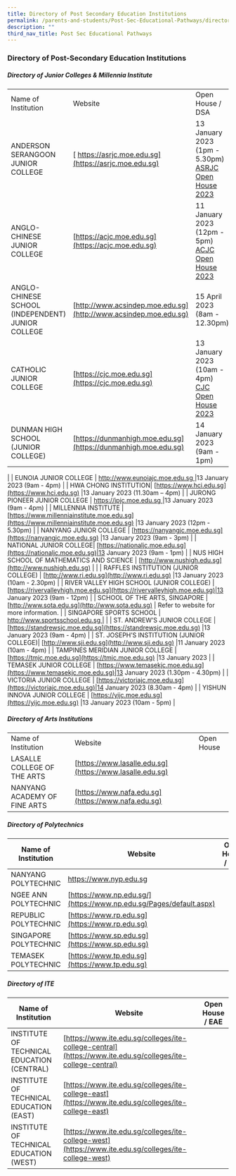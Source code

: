 ```yaml
---
title: Directory of Post Secondary Education Institutions
permalink: /parents-and-students/Post-Sec-Educational-Pathways/directory-of-post-sec-edu/
description: ""
third_nav_title: Post Sec Educational Pathways
---
```

### Directory of Post-Secondary Education Institutions

##### Directory of Junior Colleges & Millennia Institute

|                                                   |                                                                                        |                                                                                                                             |
| ------------------------------------------------- | -------------------------------------------------------------------------------------- | --------------------------------------------------------------------------------------------------------------------------- |
| Name of Institution                               | Website                                                                                | Open House / DSA                                                                                                            |
| ANDERSON SERANGOON JUNIOR COLLEGE                 | [ https://asrjc.moe.edu.sg](https://asrjc.moe.edu.sg)         |13 January 2023 (1pm - 5.30pm) [ASRJC Open House 2023](https://asrjc.moe.edu.sg/e-open-house-2023/)|
| ANGLO-CHINESE JUNIOR COLLEGE                      | [https://acjc.moe.edu.sg](https://acjc.moe.edu.sg)           |11 January 2023 (12pm - 5pm) [ACJC Open House 2023](https://acjc.moe.edu.sg/others/announcements/acjc-open-house-2023) |
| ANGLO-CHINESE SCHOOL (INDEPENDENT) JUNIOR COLLEGE | [http://www.acsindep.moe.edu.sg](http://www.acsindep.moe.edu.sg)|15 April 2023 (8am - 12.30pm)|
| CATHOLIC JUNIOR COLLEGE | [https://cjc.moe.edu.sg](https://cjc.moe.edu.sg)|13 January 2023 (10am - 4pm) [CJC Open House 2023](https://cjc.moe.edu.sg/cjc/highlights/cjc-open-house-2023)|
| DUNMAN HIGH SCHOOL (JUNIOR COLLEGE)| [https://dunmanhigh.moe.edu.sg](https://dunmanhigh.moe.edu.sg)|14 January 2023 (9am - 1pm)
 |
| EUNOIA JUNIOR COLLEGE | [ http://www.eunoiajc.moe.edu.sg ](http://www.eunoiajc.moe.edu.sg)|13 January 2023 (9am - 4pm)
|
| HWA CHONG INSTITUTION| [https://www.hci.edu.sg](https://www.hci.edu.sg)              |13 January 2023 (11.30am – 4pm)
|
| JURONG PIONEER JUNIOR COLLEGE | [https://jpjc.moe.edu.sg ](https://jpjc.moe.edu.sg)             |13 January 2023 (9am - 4pm)
|
| MILLENNIA INSTITUTE  | [https://www.millenniainstitute.moe.edu.sg](https://www.millenniainstitute.moe.edu.sg) |13 January 2023 (12pm - 5.30pm)
|
| NANYANG JUNIOR COLLEGE  | [https://nanyangjc.moe.edu.sg](https://nanyangjc.moe.edu.sg)                           |13 January 2023 (9am - 3pm)
|
| NATIONAL JUNIOR COLLEGE| [https://nationaljc.moe.edu.sg](https://nationaljc.moe.edu.sg)|13 January 2023 (9am - 1pm)
|
| NUS HIGH SCHOOL OF MATHEMATICS AND SCIENCE        | [http://www.nushigh.edu.sg](http://www.nushigh.edu.sg)                                 |                                                                                                                             |
| RAFFLES INSTITUTION (JUNIOR COLLEGE) | [http://www.ri.edu.sg](http://www.ri.edu.sg)                       |13 January 2023 (10am - 2.30pm)
|
| RIVER VALLEY HIGH SCHOOL (JUNIOR COLLEGE)         | [https://rivervalleyhigh.moe.edu.sg](https://rivervalleyhigh.moe.edu.sg)|13 January 2023 (9am - 12pm)
|
| SCHOOL OF THE ARTS, SINGAPORE  | [http://www.sota.edu.sg](http://www.sota.edu.sg)                                       | Refer to website for more information.                                                                                      |
| SINGAPORE SPORTS SCHOOL | [http://www.sportsschool.edu.sg ](http://www.sportsschool.edu.sg)                      |                                                                                                                             |
| ST. ANDREW’S JUNIOR COLLEGE | [https://standrewsjc.moe.edu.sg](https://standrewsjc.moe.edu.sg) |13 January 2023 (9am - 4pm)
|
| ST. JOSEPH’S INSTITUTION (JUNIOR COLLEGE)| [http://www.sji.edu.sg](http://www.sji.edu.sg)                    |11 January 2023 (10am - 4pm)
|
| TAMPINES MERIDIAN JUNIOR COLLEGE | [https://tmjc.moe.edu.sg](https://tmjc.moe.edu.sg)            |13 January 2023
|
| TEMASEK JUNIOR COLLEGE | [https://www.temasekjc.moe.edu.sg](https://www.temasekjc.moe.edu.sg)|13 January 2023 (1.30pm - 4.30pm)
|
| VICTORIA JUNIOR COLLEGE | [https://victoriajc.moe.edu.sg](https://victoriajc.moe.edu.sg)|14 January 2023 (8.30am - 4pm)
|
| YISHUN INNOVA JUNIOR COLLEGE | [https://yijc.moe.edu.sg](https://yijc.moe.edu.sg)              |13 January 2023 (10am - 5pm)
|

##### Directory of Arts Institutions

|                              |                                                          |            |
| ---------------------------- | -------------------------------------------------------- | ---------- |
| Name of Institution          | Website                                                  | Open House |
| LASALLE COLLEGE OF THE ARTS  | [https://www.lasalle.edu.sg](https://www.lasalle.edu.sg) |            |
| NANYANG ACADEMY OF FINE ARTS | [https://www.nafa.edu.sg](https://www.nafa.edu.sg)       |            |

##### Directory of Polytechnics

| Name of Institution   | Website                                                                                                                                                                                                                                                                                                                                                                                                                                                                           | Open House / EAE                                                                                |
| --------------------- | --------------------------------------------------------------------------------------------------------------------------------------------------------------------------------------------------------------------------------------------------------------------------------------------------------------------------------------------------------------------------------------------------------------------------------------------------------------------------------- | ----------------------------------------------------------------------------------------------- |
| NANYANG POLYTECHNIC   | [https://www.nyp.edu.sg ](https://www.nyp.edu.sg) ||
| NGEE ANN POLYTECHNIC  | [https://www.np.edu.sg/](https://www.np.edu.sg/Pages/default.aspx)||
| REPUBLIC POLYTECHNIC  | [https://www.rp.edu.sg](https://www.rp.edu.sg)| |
| SINGAPORE POLYTECHNIC | [https://www.sp.edu.sg](https://www.sp.edu.sg) ||
| TEMASEK POLYTECHNIC   | [https://www.tp.edu.sg](https://www.tp.edu.sg)||

##### Directory of ITE

| Name of Institution                        | Website                                                                                                    | Open House / EAE |
| ------------------------------------------ | ---------------------------------------------------------------------------------------------------------- | ---------------- |
| INSTITUTE OF TECHNICAL EDUCATION (CENTRAL) | [https://www.ite.edu.sg/colleges/ite-college-central](https://www.ite.edu.sg/colleges/ite-college-central) |                  |
| INSTITUTE OF TECHNICAL EDUCATION (EAST)    | [https://www.ite.edu.sg/colleges/ite-college-east](https://www.ite.edu.sg/colleges/ite-college-east)       |                  |
| INSTITUTE OF TECHNICAL EDUCATION (WEST)    | [https://www.ite.edu.sg/colleges/ite-college-west](https://www.ite.edu.sg/colleges/ite-college-west)       |                  |